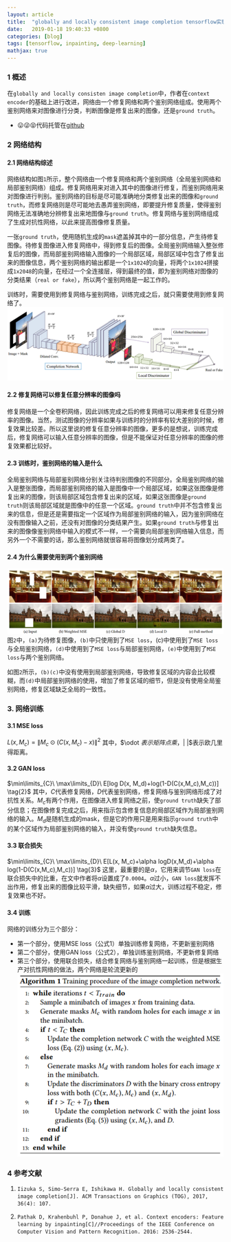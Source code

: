 ```yaml
---
layout: article
title:  "globally and locally consistent image completion tensorflow实现"
date:   2019-01-18 19:40:33 +0800
categories: [blog]
tags: [tensorflow, inpainting, deep-learning]
mathjax: true
---
```


### 1 概述

在`globally and locally consisten image completion`中，作者在`context encoder`的基础上进行改进，网络由一个修复网络和两个鉴别网络组成。使用两个鉴别网络来对图像进行分类，判断图像是修复出来的图像，还是`ground truth`。

* 😛😜😝代码托管在[github](https://github.com/jonzhaocn/globally-and-locally-consistent-image-completion-tensorflow)



### 2 网络结构

#### 2.1 网络结构综述
网络结构如图`1`所示，整个网络由一个修复网络和两个鉴别网络（全局鉴别网络和局部鉴别网络）组成。修复网络用来对进入其中的图像进行修复，而鉴别网络用来对图像进行判别。鉴别网络的目标是尽可能准确地分类修复出来的图像和`ground truth`，而修复网络则是尽可能地去愚弄鉴别网络，即要提升修复质量，使得鉴别网络无法准确地分辨修复出来地图像与`ground truth`。修复网络与鉴别网络组成了生成对抗性网络，以此来提高图像修复质量。

一张`ground truth`，使用随机生成的`mask`遮盖掉其中的一部分信息，产生待修复图像。待修复图像进入修复网络中，得到修复后的图像。全局鉴别网络输入整张修复后的图像，而局部鉴别网络输入图像的一个局部区域，局部区域中包含了修复出来的图像信息，两个鉴别网络的输出都是一个`1x1024`的向量，将两个`1x1024`拼接成`1x2048`的向量，在经过一个全连接层，得到最终的值，即为鉴别网络对图像的分类结果（`real or fake`），所以两个鉴别网络是一起工作的。

训练时，需要使用到修复网络与鉴别网络，训练完成之后，就只需要使用到修复网络了。
![图1 网络结构 来源：[1]论文](/assets/globally-and-locally-consistent-image-completion/network-structure.png)

#### 2.2 修复网络可以修复任意分辨率的图像吗
修复网络是一个全卷积网络，因此训练完成之后的修复网络可以用来修复任意分辨率的图像。当然，测试图像的分辨率如果与训练时的分辨率有较大差别的时候，修复效果比较差。所以这里说的修复任意分辨率的图像，更多的是想说，训练完成后，修复网络可以输入任意分辨率的图像，但是不能保证对任意分辨率的图像的修复效果都比较好。
#### 2.3 训练时，鉴别网络的输入是什么
全局鉴别网络与局部鉴别网络分别关注待判别图像的不同部分。全局鉴别网络的输入是整张图像，而局部鉴别网络的输入是图像中一个局部区域，如果这张图像是修复出来的图像，则该局部区域包含修复出来的区域，如果这张图像是`ground truth`则该局部区域就是图像中的任意一个区域。`ground truth`中并不包含修复出来的信息，但是还是需要指定一个区域作为局部鉴别网络的输入，因为鉴别网络在没有图像输入之前，还没有对图像的分类结果产生。如果`ground truth`与修复出来的图像像鉴别网络中输入的模式不一样，一个需要向局部鉴别网络输入信息，而另外一个不需要的话，那么鉴别网络就很容易将图像划分成两类了。
#### 2.4 为什么需要使用到两个鉴别网络
![图2 鉴别网络的作用 来源：[1]论文](/assets/globally-and-locally-consistent-image-completion/discriminator-effect.png)
图`2`中，`(a)`为待修复图像，`(b)`中只使用到了`MSE loss`，(c)中使用到了`MSE loss`与全局鉴别网络，`(d)`中使用到了`MSE loss`与局部鉴别网络，`(e)`中使用到了`MSE loss`与两个鉴别网络。

如图`2`所示，`(b)(c)`中没有使用到局部鉴别网络，导致修复区域的内容会比较模糊，而`(d)`中局部鉴别网络的使用，增加了修复区域的细节，但是没有使用全局鉴别网络，修复区域缺乏全局的一致性。



### 3. 网络训练
#### 3.1 MSE loss
$L(x, M_c)=\| M_c \odot (C(x,M_c)-x)\|^2 \tag{1}$
其中，$\odot $表示矩阵点乘，$\| \|$表示欧几里得距离。
#### 3.2 GAN loss
$\min\limits_{C}\ \max\limits_{D}\ E[log D(x, M_d)+log(1-D(C(x,M_c),M_c))] \tag{2}$
其中，$C$代表修复网络，$D$代表鉴别网络，修复网络与鉴别网络形成了对抗性关系。$M_c$有两个作用，在图像进入修复网络之前，使`ground truth`缺失了部分信息；在图像修复完成之后，用来指示包含修复信息的局部区域作为局部鉴别网络的输入。$M_d$是随机生成的mask，但是它的作用只是用来指示`ground truth`中的某个区域作为局部鉴别网络的输入，并没有使`ground truth`缺失信息。
#### 3.3 联合损失
$\min\limits_{C}\ \max\limits_{D}\ E[L(x, M_c)+\alpha logD(x,M_d)+\alpha log(1-D(C(x,M_c),M_c))] \tag{3}$
这里，最重要的是$\alpha$，它用来调节`GAN loss`在联合损失中的比重，在文中作者将$\alpha$设置成了`0.0004`。$\alpha$过小，`GAN loss`就发挥不出作用，修复出来的图像比较平滑，缺失细节，如果$\alpha$过大，训练过程不稳定，修复效果也不好。
#### 3.4 训练
网络的训练分为三个部分：
* 第一个部分，使用MSE loss（公式1）单独训练修复网络，不更新鉴别网络
* 第二个部分，使用GAN loss（公式2），单独训练鉴别网络，不更新修复网络
* 第三个部分，使用联合损失，结合修复网络与鉴别网络一起训练，但是根据生产对抗性网络的做法，两个网络是轮流更新的
![图3 训练算法 来源：[1]论文](/assets/globally-and-locally-consistent-image-completion/training-pseudo-code.png)



### 4 参考文献
1. `Iizuka S, Simo-Serra E, Ishikawa H. Globally and locally consistent image completion[J]. ACM Transactions on Graphics (TOG), 2017, 36(4): 107.` 

2. `Pathak D, Krahenbuhl P, Donahue J, et al. Context encoders: Feature learning by inpainting[C]//Proceedings of the IEEE Conference on Computer Vision and Pattern Recognition. 2016: 2536-2544.`